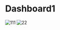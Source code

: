 # Dashboard1
![111](https://github.com/said9246/Dashboard1/assets/144016832/91706814-b8fc-4dfe-81e9-dec0c429e029)
![22](https://github.com/said9246/Dashboard1/assets/144016832/95305834-76e7-48bf-8678-215a94b5bd35)

